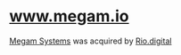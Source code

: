 # www.megam.io

[Megam Systems](https://www.megam.io) was acquired by [Rio.digital](http://rio.digital) 


